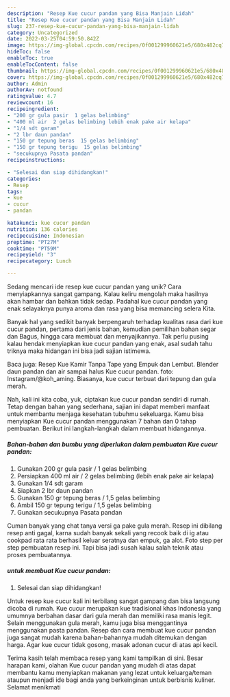 ```yaml
---
description: "Resep Kue cucur pandan yang Bisa Manjain Lidah"
title: "Resep Kue cucur pandan yang Bisa Manjain Lidah"
slug: 237-resep-kue-cucur-pandan-yang-bisa-manjain-lidah
category: Uncategorized
date: 2022-03-25T04:59:50.842Z
image: https://img-global.cpcdn.com/recipes/0f001299960621e5/680x482cq70/kue-cucur-pandan-foto-resep-utama.jpg
hideToc: false
enableToc: true
enableTocContent: false
thumbnail: https://img-global.cpcdn.com/recipes/0f001299960621e5/680x482cq70/kue-cucur-pandan-foto-resep-utama.jpg
cover: https://img-global.cpcdn.com/recipes/0f001299960621e5/680x482cq70/kue-cucur-pandan-foto-resep-utama.jpg
author: Admin
authorAv: notfound
ratingvalue: 4.7
reviewcount: 16
recipeingredient:
- "200 gr gula pasir  1 gelas belimbing"
- "400 ml air  2 gelas belimbing lebih enak pake air kelapa"
- "1/4 sdt garam"
- "2 lbr daun pandan"
- "150 gr tepung beras  15 gelas belimbing"
- "150 gr tepung terigu  15 gelas belimbing"
- "secukupnya Pasata pandan"
recipeinstructions:

- "Selesai dan siap dihidangkan!"
categories:
- Resep
tags:
- kue
- cucur
- pandan

katakunci: kue cucur pandan 
nutrition: 136 calories
recipecuisine: Indonesian
preptime: "PT27M"
cooktime: "PT59M"
recipeyield: "3"
recipecategory: Lunch

---
```





Sedang mencari ide resep kue cucur pandan yang unik? Cara menyiapkannya sangat gampang. Kalau keliru mengolah maka hasilnya akan hambar dan bahkan tidak sedap. Padahal kue cucur pandan yang enak selayaknya punya aroma dan rasa yang bisa memancing selera Kita.





Banyak hal yang sedikit banyak berpengaruh terhadap kualitas rasa dari kue cucur pandan, pertama dari jenis bahan, kemudian pemilihan bahan segar dan Bagus, hingga cara membuat dan menyajikannya. Tak perlu pusing kalau hendak menyiapkan kue cucur pandan yang enak,      asal sudah tahu triknya maka hidangan ini bisa jadi sajian istimewa.














Baca juga: Resep Kue Kamir Tanpa Tape yang Empuk dan Lembut. Blender daun pandan dan air sampai halus Kue cucur pandan. foto: Instagram/@koh_aming. Biasanya, kue cucur terbuat dari tepung dan gula merah.






Nah, kali ini kita coba, yuk, ciptakan kue cucur pandan sendiri di rumah. Tetap dengan bahan yang sederhana, sajian ini dapat memberi manfaat untuk membantu menjaga kesehatan tubuhmu sekeluarga. Kamu bisa menyiapkan Kue cucur pandan menggunakan 7 bahan dan 0 tahap pembuatan. Berikut ini langkah-langkah dalam membuat hidangannya.

<!--inarticleads1-->

##### Bahan-bahan dan bumbu yang diperlukan dalam pembuatan Kue cucur pandan:

1. Gunakan 200 gr gula pasir / 1 gelas belimbing
1. Persiapkan 400 ml air / 2 gelas belimbing (lebih enak pake air kelapa)
1. Gunakan 1/4 sdt garam
1. Siapkan 2 lbr daun pandan
1. Gunakan 150 gr tepung beras / 1,5 gelas belimbing
1. Ambil 150 gr tepung terigu / 1,5 gelas belimbing
1. Gunakan secukupnya Pasata pandan


Cuman banyak yang chat tanya versi ga pake gula merah. Resep ini dibilang resep anti gagal, karna sudah banyak sekali yang recook baik di ig atau cookpad rata rata berhasil keluar seratnya dan empuk, ga alot. Foto step per step pembuatan resep ini. Tapi bisa jadi susah kalau salah teknik atau proses pembuatannya. 

<!--inarticleads2-->

#####  untuk membuat Kue cucur pandan:


1. Selesai dan siap dihidangkan!

Untuk resep kue cucur kali ini terbilang sangat gampang dan bisa langsung dicoba di rumah. Kue cucur merupakan kue tradisional khas Indonesia yang umumnya berbahan dasar dari gula merah dan memiliki rasa manis legit. Selain menggunakan gula merah, kamu juga bisa menggantinya menggunakan pasta pandan. Resep dan cara membuat kue cucur pandan juga sangat mudah karena bahan-bahannya mudah ditemukan dengan harga. Agar kue cucur tidak gosong, masak adonan cucur di atas api kecil. 

Terima kasih telah membaca resep yang kami tampilkan di sini. Besar harapan kami, olahan Kue cucur pandan yang mudah di atas dapat membantu kamu menyiapkan makanan yang lezat untuk keluarga/teman ataupun menjadi ide bagi anda yang berkeinginan untuk berbisnis kuliner. Selamat menikmati
